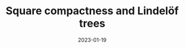 ---
title: 'Square compactness and Lindelöf trees'
collection: publications
date: 2023-01-19
venue: 'Submitted for publication'
link: 'https://arxiv.org/abs/2301.08233'
fileurl: /files/Lindelof_trees.pdf
self: 'Y'
---